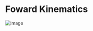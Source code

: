 # Foward Kinematics
![image](https://user-images.githubusercontent.com/100729318/205378387-2d296b93-589f-437b-bb7c-2efdcc232ba0.png)

